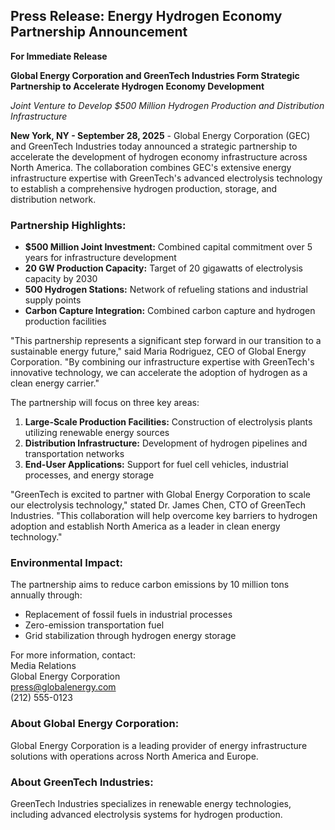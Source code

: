 ## Press Release: Energy Hydrogen Economy Partnership Announcement

**For Immediate Release**

**Global Energy Corporation and GreenTech Industries Form Strategic Partnership to Accelerate Hydrogen Economy Development**

*Joint Venture to Develop $500 Million Hydrogen Production and Distribution Infrastructure*

**New York, NY - September 28, 2025** - Global Energy Corporation (GEC) and GreenTech Industries today announced a strategic partnership to accelerate the development of hydrogen economy infrastructure across North America. The collaboration combines GEC's extensive energy infrastructure expertise with GreenTech's advanced electrolysis technology to establish a comprehensive hydrogen production, storage, and distribution network.

### Partnership Highlights:

- **$500 Million Joint Investment:** Combined capital commitment over 5 years for infrastructure development
- **20 GW Production Capacity:** Target of 20 gigawatts of electrolysis capacity by 2030
- **500 Hydrogen Stations:** Network of refueling stations and industrial supply points
- **Carbon Capture Integration:** Combined carbon capture and hydrogen production facilities

"This partnership represents a significant step forward in our transition to a sustainable energy future," said Maria Rodriguez, CEO of Global Energy Corporation. "By combining our infrastructure expertise with GreenTech's innovative technology, we can accelerate the adoption of hydrogen as a clean energy carrier."

The partnership will focus on three key areas:

1. **Large-Scale Production Facilities:** Construction of electrolysis plants utilizing renewable energy sources
2. **Distribution Infrastructure:** Development of hydrogen pipelines and transportation networks
3. **End-User Applications:** Support for fuel cell vehicles, industrial processes, and energy storage

"GreenTech is excited to partner with Global Energy Corporation to scale our electrolysis technology," stated Dr. James Chen, CTO of GreenTech Industries. "This collaboration will help overcome key barriers to hydrogen adoption and establish North America as a leader in clean energy technology."

### Environmental Impact:
The partnership aims to reduce carbon emissions by 10 million tons annually through:
- Replacement of fossil fuels in industrial processes
- Zero-emission transportation fuel
- Grid stabilization through hydrogen energy storage

For more information, contact:  
Media Relations  
Global Energy Corporation  
press@globalenergy.com  
(212) 555-0123

### About Global Energy Corporation:
Global Energy Corporation is a leading provider of energy infrastructure solutions with operations across North America and Europe.

### About GreenTech Industries:
GreenTech Industries specializes in renewable energy technologies, including advanced electrolysis systems for hydrogen production.